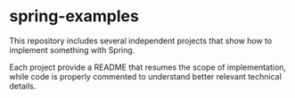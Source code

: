 # spring-examples

This repository includes several independent projects that show how to implement something with Spring. 

Each project provide a README that resumes the scope of implementation, while code is properly commented 
to understand better relevant technical details.   